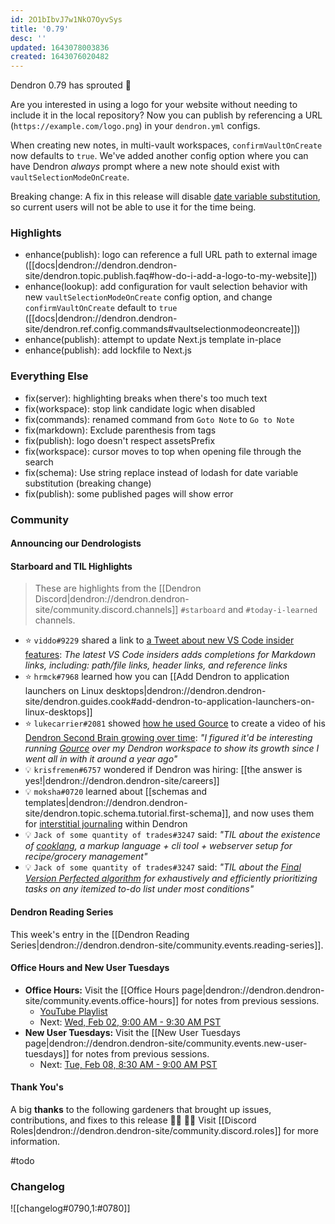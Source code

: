 ```yaml
---
id: 2O1bIbvJ7w1NkO7OyvSys
title: '0.79'
desc: ''
updated: 1643078003836
created: 1643076020482
---
```


Dendron 0.79 has sprouted  🌱

Are you interested in using a logo for your website without needing to include it in the local repository? Now you can publish by referencing a URL (`https://example.com/logo.png`) in your `dendron.yml` configs.

When creating new notes, in multi-vault workspaces, `confirmVaultOnCreate` now defaults to `true`. We've added another config option where you can have Dendron _always_ prompt where a new note should exist with `vaultSelectionModeOnCreate`.

Breaking change: A fix in this release will disable [date variable substitution](https://wiki.dendron.so/notes/861cbdf8-102e-4633-9933-1f3d74df53d2.html#template-variables), so current users will not be able to use it for the time being.

### Highlights
- enhance(publish): logo can reference a full URL path to external image ([[docs|dendron://dendron.dendron-site/dendron.topic.publish.faq#how-do-i-add-a-logo-to-my-website]]) 
- enhance(lookup): add configuration for vault selection behavior with new `vaultSelectionModeOnCreate` config option, and change `confirmVaultOnCreate` default to `true` ([[docs|dendron://dendron.dendron-site/dendron.ref.config.commands#vaultselectionmodeoncreate]])
- enhance(publish): attempt to update Next.js template in-place
- enhance(publish): add lockfile to Next.js

### Everything Else
- fix(server): highlighting breaks when there's too much text
- fix(workspace): stop link candidate logic when disabled
- fix(commands): renamed command from `Goto Note` to `Go to Note`
- fix(markdown): Exclude parenthesis from tags
- fix(publish): logo doesn't respect assetsPrefix
- fix(workspace): cursor moves to top when opening file through the search
- fix(schema): Use string replace instead of lodash for date variable substitution (breaking change)
- fix(publish): some published pages will show error

### Community

#### Announcing our Dendrologists



#### Starboard and TIL Highlights
<!-- TODO: update links. Delete section is no new items-->
> These are highlights from the [[Dendron Discord|dendron://dendron.dendron-site/community.discord.channels]] `#starboard` and `#today-i-learned` channels.

- ⭐ `viddo#9229` shared a link to [a Tweet about new VS Code insider features](https://twitter.com/mattbierner/status/1483590058066149376): _The latest VS Code insiders adds completions for Markdown links, including: path/file links, header links, and reference links_
- ⭐ `hrmck#7968` learned how you can [[Add Dendron to application launchers on Linux desktops|dendron://dendron.dendron-site/dendron.guides.cook#add-dendron-to-application-launchers-on-linux-desktops]]
- ⭐ `lukecarrier#2081` showed [how he used Gource](https://gist.github.com/LukeCarrier/debd81f1a83e4442ade71434ee36dd04) to create a video of his [Dendron Second Brain growing over time](https://www.youtube.com/watch?v=CD9xCoknhyU): _"I figured it'd be interesting running [Gource](https://gource.io/) over my Dendron workspace to show its growth since I went all in with it around a year ago"_
- 💡 `krisfremen#6757` wondered if Dendron was hiring: [[the answer is yes!|dendron://dendron.dendron-site/careers]]
- 💡 `moksha#0720` learned about [[schemas and templates|dendron://dendron.dendron-site/dendron.topic.schema.tutorial.first-schema]], and now uses them for [interstitial journaling](https://nesslabs.com/interstitial-journaling) within Dendron
- 💡 `Jack of some quantity of trades#3247` said: _"TIL about the existence of [cooklang](https://cooklang.org/), a markup language + cli tool + webserver setup for recipe/grocery management"_
- 💡 `Jack of some quantity of trades#3247` said: _"TIL about the [Final Version Perfected algorithm](https://www.lesswrong.com/posts/xfcKYznQ6B9yuxB28/final-version-perfected-an-underused-execution-algorithm) for exhaustively and efficiently prioritizing tasks on any itemized to-do list under most conditions"_

#### Dendron Reading Series

This week's entry in the [[Dendron Reading Series|dendron://dendron.dendron-site/community.events.reading-series]].

#### Office Hours and New User Tuesdays

- **Office Hours:** Visit the [[Office Hours page|dendron://dendron.dendron-site/community.events.office-hours]] for notes from previous sessions.
    - [YouTube Playlist](https://link.dendron.so/6yPa)
    - Next: [Wed, Feb 02, 9:00 AM - 9:30 AM PST](https://link.dendron.so/luma)
- **New User Tuesdays:** Visit the [[New User Tuesdays page|dendron://dendron.dendron-site/community.events.new-user-tuesdays]] for notes from previous sessions.
    - Next: [Tue, Feb 08, 8:30 AM - 9:00 AM PST](https://link.dendron.so/luma)

#### Thank You's

A big **thanks** to the following gardeners that brought up issues, contributions, and fixes to this release :man_farmer: :woman_farmer: 
Visit [[Discord Roles|dendron://dendron.dendron-site/community.discord.roles]] for more information.

#todo

### Changelog
![[changelog#0790,1:#0780]]
